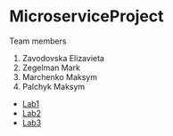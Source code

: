 # MicroserviceProject
Team members
1. Zavodovska Elizavieta
2. Zegelman Mark
3. Marchenko Maksym
4. Palchyk Maksym

* [Lab1](https://github.com/zavad4/MicroserviceProject/blob/main/lab1/README.md) 
* [Lab2](https://github.com/zavad4/MicroserviceProject/blob/main/lab2/README.md)
* [Lab3](https://github.com/zavad4/MicroserviceProject/blob/main/lab3/README.md)
